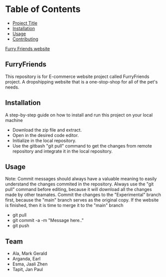 # Table of Contents


- [Project Title](#FurryFriends)
- [Installation](#installation)
- [Usage](#usage)
- [Contributing](#team)


[Furry Friends website](https://earlylalo.github.io/E-com/)















## FurryFriends

This repository is for E-commerce website project called FurryFriends project. A dropshipping website that is a one-stop-shop for all of the pet's needs.


















## Installation

A step-by-step guide on how to install and run this project on your local machine

- Download the zip file and extract.
- Open in the desired code editor.
- Initialize in the local repository.
- Use the gitbash "git pull" command to get the changes from remote repository and integrate it in the local repository.



















## Usage
Note: 
  Commit messages should always have a valuable meaning to easily understand the changes commited in the repository.
  Always use the "git pull" command before editing, because it will download all the changes made by other teamates.
  Commit the changes to the "Experimental" branch first, because the "main" branch serves as the original copy.
  If the website is finished, then it is time to merge it to the "main" branch
  
- git pull
- git commit -a -m "Message here.."
- git push
























## Team

- Ala, Mark Gerald
- Arganda, Earl
- Esma, Jaali Zhen
- Tapit, Jan Paul


